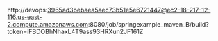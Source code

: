 http://devops:3965ad3bebaea5aec73b51e5e6721447@ec2-18-217-12-116.us-east-2.compute.amazonaws.com:8080/job/springexample_maven_B/build?token=iFBDOBhNhaxL4T9ass93HRXun2JF161Z
